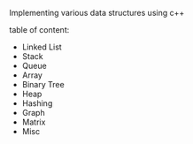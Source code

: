Implementing various data structures using c++

table of content:

- Linked List
- Stack
- Queue
- Array
- Binary Tree
- Heap
- Hashing
- Graph
- Matrix
- Misc
